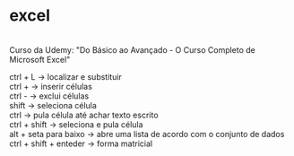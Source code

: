 # excel
<br>
Curso da Udemy: "Do Básico ao Avançado - O Curso Completo de Microsoft Excel" <br>

ctrl + L -> localizar e substituir <br>
ctrl + -> inserir células <br>
ctrl - -> exclui células <br>
shift -> seleciona célula <br>
ctrl -> pula célula até achar texto escrito <br>
ctrl + shift -> seleciona e pula célula <br>
alt + seta para baixo -> abre uma lista de acordo com o conjunto de dados <br>
ctrl + shift + enteder -> forma matricial <br>
